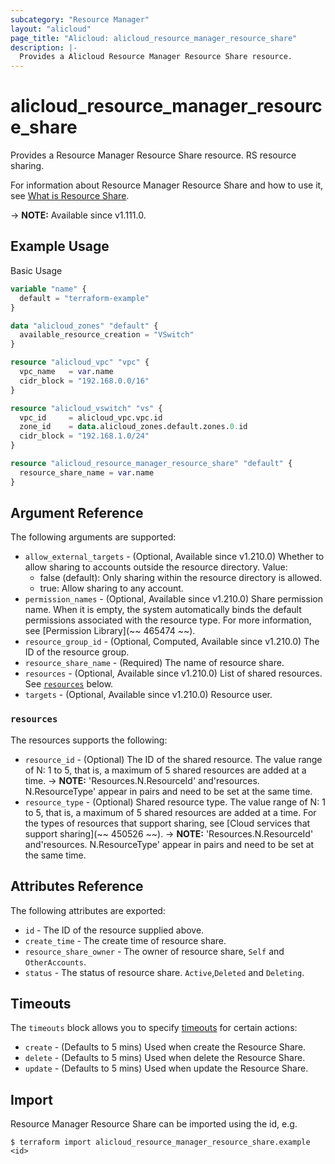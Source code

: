 ```yaml
---
subcategory: "Resource Manager"
layout: "alicloud"
page_title: "Alicloud: alicloud_resource_manager_resource_share"
description: |-
  Provides a Alicloud Resource Manager Resource Share resource.
---
```


# alicloud_resource_manager_resource_share

Provides a Resource Manager Resource Share resource. RS resource sharing.

For information about Resource Manager Resource Share and how to use it, see [What is Resource Share](https://www.alibabacloud.com/help/en/doc-detail/94475.htm).

-> **NOTE:** Available since v1.111.0.

## Example Usage

Basic Usage

```terraform
variable "name" {
  default = "terraform-example"
}

data "alicloud_zones" "default" {
  available_resource_creation = "VSwitch"
}

resource "alicloud_vpc" "vpc" {
  vpc_name   = var.name
  cidr_block = "192.168.0.0/16"
}

resource "alicloud_vswitch" "vs" {
  vpc_id     = alicloud_vpc.vpc.id
  zone_id    = data.alicloud_zones.default.zones.0.id
  cidr_block = "192.168.1.0/24"
}

resource "alicloud_resource_manager_resource_share" "default" {
  resource_share_name = var.name
}
```

## Argument Reference

The following arguments are supported:
* `allow_external_targets` - (Optional, Available since v1.210.0) Whether to allow sharing to accounts outside the resource directory. Value:
  - false (default): Only sharing within the resource directory is allowed.
  - true: Allow sharing to any account.
* `permission_names` - (Optional, Available since v1.210.0) Share permission name. When it is empty, the system automatically binds the default permissions associated with the resource type. For more information, see [Permission Library](~~ 465474 ~~).
* `resource_group_id` - (Optional, Computed, Available since v1.210.0) The ID of the resource group.
* `resource_share_name` - (Required) The name of resource share.
* `resources` - (Optional, Available since v1.210.0) List of shared resources. See [`resources`](#resources) below.
* `targets` - (Optional, Available since v1.210.0) Resource user.

### `resources`

The resources supports the following:
* `resource_id` - (Optional) The ID of the shared resource.
The value range of N: 1 to 5, that is, a maximum of 5 shared resources are added at a time.
-> **NOTE:**  'Resources.N.ResourceId' and'resources. N.ResourceType' appear in pairs and need to be set at the same time.
* `resource_type` - (Optional) Shared resource type.
The value range of N: 1 to 5, that is, a maximum of 5 shared resources are added at a time.
For the types of resources that support sharing, see [Cloud services that support sharing](~~ 450526 ~~).
-> **NOTE:**  'Resources.N.ResourceId' and'resources. N.ResourceType' appear in pairs and need to be set at the same time.

## Attributes Reference

The following attributes are exported:
* `id` - The ID of the resource supplied above.
* `create_time` - The create time of resource share.
* `resource_share_owner` - The owner of resource share,  `Self` and `OtherAccounts`.
* `status` - The status of resource share.  `Active`,`Deleted` and `Deleting`.

## Timeouts

The `timeouts` block allows you to specify [timeouts](https://www.terraform.io/docs/configuration-0-11/resources.html#timeouts) for certain actions:
* `create` - (Defaults to 5 mins) Used when create the Resource Share.
* `delete` - (Defaults to 5 mins) Used when delete the Resource Share.
* `update` - (Defaults to 5 mins) Used when update the Resource Share.

## Import

Resource Manager Resource Share can be imported using the id, e.g.

```shell
$ terraform import alicloud_resource_manager_resource_share.example <id>
```
